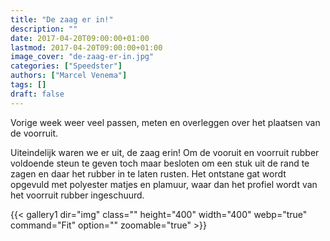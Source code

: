 ```yaml
---
title: "De zaag er in!"
description: ""
date: 2017-04-20T09:00:00+01:00
lastmod: 2017-04-20T09:00:00+01:00
image_cover: "de-zaag-er-in.jpg"
categories: ["Speedster"]
authors: ["Marcel Venema"] 
tags: []
draft: false
---
```


Vorige week weer veel passen, meten en overleggen over het plaatsen van de voorruit. 

Uiteindelijk waren we er uit, de zaag erin! Om de vooruit en voorruit rubber voldoende steun te geven toch maar besloten om een stuk uit de rand te zagen en daar het rubber in te laten rusten. Het ontstane gat wordt opgevuld met polyester matjes en plamuur, waar dan het profiel wordt van het voorruit rubber ingeschuurd.

{{< gallery1 dir="img" class="" height="400" width="400" webp="true" command="Fit" option="" zoomable="true" >}}

&nbsp;  
